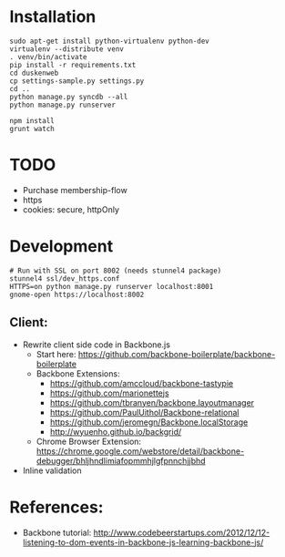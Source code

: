 # Installation

    sudo apt-get install python-virtualenv python-dev
    virtualenv --distribute venv
    . venv/bin/activate
    pip install -r requirements.txt
    cd duskenweb
    cp settings-sample.py settings.py
    cd ..
    python manage.py syncdb --all
    python manage.py runserver

    npm install
    grunt watch


# TODO

* Purchase membership-flow
* https
* cookies: secure, httpOnly

# Development

    # Run with SSL on port 8002 (needs stunnel4 package)
    stunnel4 ssl/dev_https.conf
    HTTPS=on python manage.py runserver localhost:8001
    gnome-open https://localhost:8002

## Client: 

* Rewrite client side code in Backbone.js
    * Start here: https://github.com/backbone-boilerplate/backbone-boilerplate
    * Backbone Extensions:
        * https://github.com/amccloud/backbone-tastypie
        * https://github.com/marionettejs
        * https://github.com/tbranyen/backbone.layoutmanager
        * https://github.com/PaulUithol/Backbone-relational
        * https://github.com/jeromegn/Backbone.localStorage
        * http://wyuenho.github.io/backgrid/
    * Chrome Browser Extension: https://chrome.google.com/webstore/detail/backbone-debugger/bhljhndlimiafopmmhjlgfpnnchjjbhd
* Inline validation


# References:

* Backbone tutorial: http://www.codebeerstartups.com/2012/12/12-listening-to-dom-events-in-backbone-js-learning-backbone-js/
